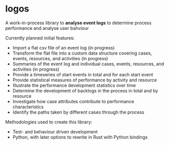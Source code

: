# logos
A work-in-process library to **analyse event logs** to determine process performance and analyse user bahviour

Currently planned initial features:
- Import a flat csv file of an event log (in progress)
- Transform the flat file into a custom data structure covering cases, events, resources, and activities (in progress)
- Summaries of the event log and individual cases, events, resources, and activities (in progress)
- Provide a timeseries of start events in total and for each start event
- Provide statistical measures of performance by activity and resource
- Illustrate the performance development statistics over time
- Determine the development of backlogs in the process in total and by resource
- Investigate how case attributes contribute to performance characteristics
- Identify the paths taken by different cases through the process

Methodologies used to create this library:
- Test- and behaviour driven development
- Python, with later options to rewrite in Rust with Python bindings